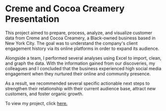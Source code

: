 # Creme and Cocoa Creamery Presentation

This project aimed to prepare, process, analyze, and visualize customer data from Creme and Cocoa Creamery, a Black-owned business 
based in New York City. The goal was to understand the company's client engagement history via its online platforms in order 
to expand its audience.

Alongside a team, I performed several analyses using Excel to import, clean, and graph the data. With the information gained 
from our discoveries, my colleagues and I concluded that the business experienced high social media engagement when they nurtured their 
online and community presence.

As a result, we recommended several specific actionable next steps to strengthen their relationship with their current audience base, attract new
customers, and foster organic growth.


To view my project, click [here.](https://github.com/Yandel-Morel/Data-analytics-projects/blob/main/Creme%20and%20Cocoa%20Presentation.pdf)
